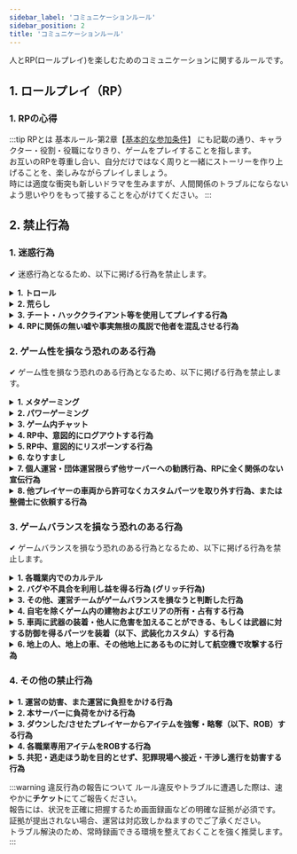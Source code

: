 ```yaml
---
sidebar_label: 'コミュニケーションルール'
sidebar_position: 2
title: 'コミュニケーションルール'
---
```


人とRP(ロールプレイ)を楽しむためのコミュニケーションに関するルールです。

## 1. ロールプレイ（RP）

### 1. RPの心得

:::tip RPとは
基本ルール-第2章【[基本的な参加条件](https://gta-web.kogamai.workers.dev/rules/server-rules/general)】 にも記載の通り、キャラクター・役割・役職になりきり、ゲームをプレイすることを指します。<br/>
お互いのRPを尊重し合い、自分だけではなく周りと一緒にストーリーを作り上げることを、楽しみながらプレイしましょう。<br/>
時には適度な衝突も新しいドラマを生みますが、人間関係のトラブルにならないよう思いやりをもって接することを心がけてください。
:::

## 2. 禁止行為

### 1. 迷惑行為
✔ 迷惑行為となるため、以下に掲げる行為を禁止します。

<details>
<summary><strong>1. トロール</strong></summary>
<div>
トロールとは、他のプレイヤーの快適なプレイを妨げ、過度に不快にさせる行為全般を指します。 
</div>
</details>

<details>
<summary><strong>2. 荒らし</strong></summary>
<div>
荒らしとは、無意味に他のプレイヤーを殺害したり、車両を破壊したり、オブジェクトを設置する行為全般を指します。
</div>
</details>

<details>
<summary><strong>3. チート・ハッククライアント等を使用してプレイする行為</strong></summary>
<div>
戦闘などロールプレイを明らかに有利にする、<br/>
または他のプレイヤーやサーバーに不利益や迷惑をかけるようなMOD（スクリプト）や外部ツールの使用、ゲームファイルの変更は禁止です。<br/>
違反が確認された場合、最初の違反であっても永久的なアカウントの停止処分を受ける可能性があります。<br/>
またチート使用者としてプレイヤー情報を第三者に収集および公表される場合があります。
</div>
</details>

<details>
<summary><strong>4. RPに関係の無い嘘や事実無根の風説で他者を混乱させる行為</strong></summary>
<div>
</div>
</details>

### 2. ゲーム性を損なう恐れのある行為
✔ ゲーム性を損なう恐れのある行為となるため、以下に掲げる行為を禁止します。

<details>
<summary><strong>1. メタゲーミング</strong></summary>
<div>
メタゲーミングとは、キャラクターがゲーム内で知り得ない情報に基づいて行動したり、情報を開示する行為全般を指します。<br/>
以下の行為はメタゲーミングに該当します。
<ui>
  <li>ゲーム内のスマートフォン等を用いてkogamaiGTAロールプレイサーバー公式wiki以外の情報を参照する行為</li>
  <li>他のプレイヤーとのDiscordチャットや通話などで得た情報をゲーム内で使用する行為</li>
  <li>リスポーンをしたプレイヤーを病院付近で待ち伏せする行為</li>
  <li>その他運営チームの認めた方法以外での情報の取得・発信</li>
</ui>
</div>
</details>

<details>
<summary><strong>2. パワーゲーミング</strong></summary>
<div>
パワーゲーミングとは、他のプレイヤーにRPをする機会を与えないような行為全般を指します。
</div>
</details>


<details>
<summary><strong>3. ゲーム内チャット</strong></summary>
<div>
運営チームに緊急の対応を求める場合及び運営チームが認めた場合を除き、ゲーム内チャットの使用を禁止します。
</div>
</details>


<details>
<summary><strong>4. RP中、意図的にログアウトする行為</strong></summary>
<div>
RP中のログアウトとは、戦闘中や警察官などからの没収や請求を受ける際など、他のプレイヤーと関わるRPの最中に意図的にログアウトする行為です。<br/>
万が一クラッシュなどにより意図せず切断されてしまった場合、運営に提出する証拠（クラッシュログなど）を確保し直ちに再度ログインをして下さい。<br/>
意図せず切断されてしまった場合でも違反となる場合がありますので十分注意して下さい。
</div>
</details>

<details>
<summary><strong>5. RP中、意図的にリスポーンする行為</strong></summary>
<div>
意図せずリスポーンしてしまった場合、病院前にて待機し合流後RPを再開してください。
</div>
</details>

<details>
<summary><strong>6. なりすまし</strong></summary>
<div>
警察、救急隊、ギャングへのなりすましを禁止します。<br/>
警察、救急隊に見える服装にすることを禁止します。<br/>
ギャングに似た服装をすることは問題ありませんが、抗争に巻き込まれる可能性があります。
</div>
</details>

<details>
<summary><strong>7. 個人運営・団体運営限らず他サーバーへの勧誘行為、RPに全く関係のない宣伝行為</strong></summary>
<div>
</div>
</details>

<details>
<summary><strong>8. 他プレイヤーの車両から許可なくカスタムパーツを取り外す行為、または整備士に依頼する行為</strong></summary>
<div>
</div>
</details>


### 3. ゲームバランスを損なう恐れのある行為
✔ ゲームバランスを損なう恐れのある行為となるため、以下に掲げる行為を禁止します。

<details>
<summary><strong>1. 各職業内でのカルテル</strong></summary>
<div>
カルテル行為とは、本来、各々で自主的に決めるべき商品の価格や販売数量などを、<br/>
同じ職の人同士が相互に連絡を取り合い共同で取り決め、他のプレイヤーに対して不当な価格で商品を販売する行為を指します。
</div>
</details>

<details>
<summary><strong>2. バグや不具合を利用し益を得る行為 (グリッチ行為)</strong></summary>
<div>
バグや不具合を発見した場合は、直ちに運営チームに報告してください。<br/>
以下の行為はグリッチに該当します。
<ui>
  <li>包帯を巻きながら攻撃する行為</li>
  <li>護送を自ら抜け出す行為</li>
  <li>ダウン後の護送中、意図せず護送が外れた際に逃走する行為（やむおえずリスポーンした場合は護送者へ連絡し、病院からシーン再開してください。）</li>
  <li>銀行強盗を同時に発生させ報酬を獲得する行為</li>
</ui>
</div>
</details>

<details>
<summary><strong>3. その他、運営チームがゲームバランスを損なうと判断した行為</strong></summary>
<div>
</div>
</details>

<details>
<summary><strong>4. 自宅を除くゲーム内の建物およびエリアの所有・占有する行為</strong></summary>
<div>
自宅とは、ハウジングシステム導入後に購入した家を指します。
</div>
</details>


<details>
<summary><strong>5. 車両に武器の装着・他人に危害を加えることができる、もしくは武器に対する防御を得るパーツを装着（以下、武装化カスタム）する行為</strong></summary>
<div>
武装化カスタムを整備士に依頼する行為も含みます。<br/>
</div>
</details>

<details>
<summary><strong>6. 地上の人、地上の車、その他地上にあるものに対して航空機で攻撃する行為</strong></summary>
<div>
ブレード攻撃・体当たり・自爆攻撃を含みます。
</div>
</details>

### 4. その他の禁止行為

<details>
<summary><strong>1. 運営の妨害、また運営に負担をかける行為</strong></summary>
<div>
運営チームに過度な要望、お客様的な要求を強要する行為を禁止します。<br/>
運営チームもサーバーの中でプレイヤーとして活動しています。運営役職名がついていないキャラクターに対する要望や質問等は極力お控えください。
</div>
</details>

<details>
<summary><strong>2. 本サーバーに負荷をかける行為</strong></summary>
<div>
</div>
</details>

<details>
<summary><strong>3. ダウンした/させたプレイヤーからアイテムを強奪・略奪（以下、ROB）する行為</strong></summary>
<div>
警察官が行う身体検査は例外です。<br/>
なお、警察官及び救急隊からROBする行為は生存・ダウンに関わらず一切禁止です。<br/>
ギャング間のROB行為はギャングルールに準ずる。
</div>
</details>

<details>
<summary><strong>4. 各職業専用アイテムをROBする行為</strong></summary>
<div>
各職業専用車両・航空機などを許可なく運転する、移動させる行為も含みます。<br/>
また、警察/救急専用アイテムは<strong>政府支給品</strong>であり、それを所持強奪する行為は禁止です。<br/>
:::danger 政府支給品について
警察/救急を退職・解雇後に返却していない場合も同様に違反となります。
:::
</div>
</details>

<details>
<summary><strong>5. 共犯・逃走ほう助を目的とせず、犯罪現場へ接近・干渉し進行を妨害する行為</strong></summary>
<div>
犯罪現場にて犯人とは別の人間が現場に近づいた場合、警察官はその人物に対し警告を入れます。<br/>
警告をされてもなおその場から離れない場合、警察官は実銃等で制圧する場合があります。<br/>
状況に応じて罰金等が発生する可能性があります。
</div>
</details>


:::warning 違反行為の報告について
ルール違反やトラブルに遭遇した際は、速やかに<strong>チケット</strong>にてご報告ください。<br/>
報告には、状況を正確に把握するため画面録画などの明確な証拠が必須です。<br/>
証拠が提出されない場合、運営は対応致しかねますのでご了承ください。<br/>
トラブル解決のため、常時録画できる環境を整えておくことを強く推奨します。
:::

